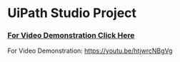 <h1>UiPath Studio Project</h1>

[<h3>For Video Demonstration Click Here</h3>](https://youtu.be/htjwrcNBgVg)
For Video Demonstration: https://youtu.be/htjwrcNBgVg
